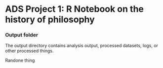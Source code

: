 # ADS Project 1:  R Notebook on the history of philosophy

### Output folder

The output directory contains analysis output, processed datasets, logs, or other processed things.

Randone thing
